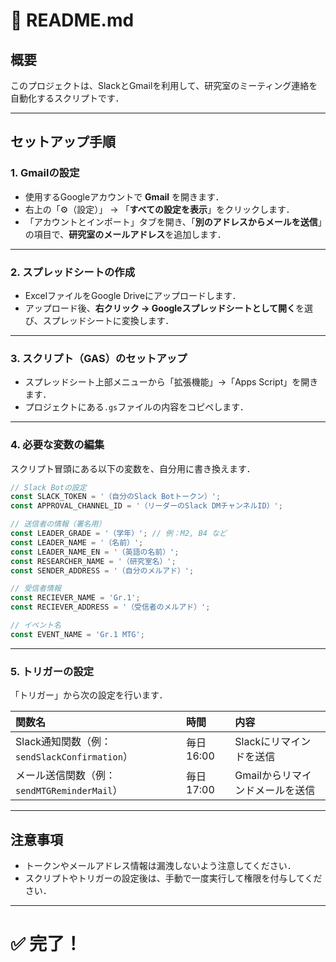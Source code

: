 # 📄 README.md

## 概要
このプロジェクトは、SlackとGmailを利用して、研究室のミーティング連絡を自動化するスクリプトです．

---

## セットアップ手順

### 1. Gmailの設定
- 使用するGoogleアカウントで **Gmail** を開きます．
- 右上の「⚙（設定）」 → 「**すべての設定を表示**」をクリックします．
- 「アカウントとインポート」タブを開き、「**別のアドレスからメールを送信**」の項目で、**研究室のメールアドレス**を追加します．

---

### 2. スプレッドシートの作成
- ExcelファイルをGoogle Driveにアップロードします．
- アップロード後、**右クリック → Googleスプレッドシートとして開く**を選び、スプレッドシートに変換します．

---

### 3. スクリプト（GAS）のセットアップ
- スプレッドシート上部メニューから「拡張機能」→「Apps Script」を開きます．
- プロジェクトにある`.gs`ファイルの内容をコピペします．

---

### 4. 必要な変数の編集
スクリプト冒頭にある以下の変数を、自分用に書き換えます．

```javascript
// Slack Botの設定
const SLACK_TOKEN = '（自分のSlack Botトークン）';
const APPROVAL_CHANNEL_ID = '（リーダーのSlack DMチャンネルID）';

// 送信者の情報（署名用）
const LEADER_GRADE = '（学年）'; // 例：M2, B4 など
const LEADER_NAME = '（名前）';
const LEADER_NAME_EN = '（英語の名前）';
const RESEARCHER_NAME = '（研究室名）';
const SENDER_ADDRESS = '（自分のメルアド）';

// 受信者情報
const RECIEVER_NAME = 'Gr.1';
const RECIEVER_ADDRESS = '（受信者のメルアド）';

// イベント名
const EVENT_NAME = 'Gr.1 MTG';
```

---

### 5. トリガーの設定
「トリガー」から次の設定を行います．

| 関数名 | 時間 | 内容 |
|:------|:----|:----|
| Slack通知関数（例：`sendSlackConfirmation`） | 毎日 16:00 | Slackにリマインドを送信 |
| メール送信関数（例：`sendMTGReminderMail`） | 毎日 17:00 | Gmailからリマインドメールを送信 |

---

## 注意事項
- トークンやメールアドレス情報は漏洩しないよう注意してください．
- スクリプトやトリガーの設定後は、手動で一度実行して権限を付与してください．

---

# ✅ 完了！
